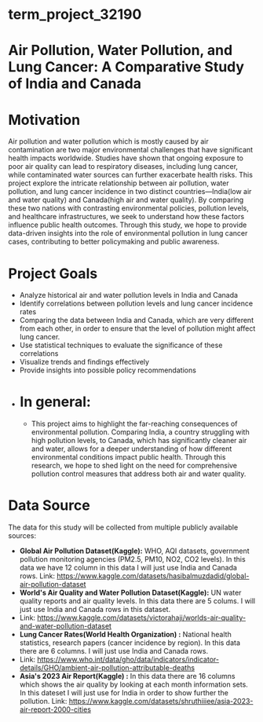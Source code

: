 # term_project_32190
# Air Pollution, Water Pollution, and Lung Cancer: A Comparative Study of India and Canada

# Motivation #
Air pollution and water pollution which is mostly caused by air contamination are two major environmental challenges that have significant health impacts worldwide. Studies have shown that ongoing exposure to poor air quality can lead to respiratory diseases, including lung cancer, while contaminated water sources can further exacerbate health risks. This project explore the intricate relationship between air pollution, water pollution, and lung cancer incidence in two distinct countries—India(low air and water quality) and Canada(high air and water quality). By comparing these two nations with contrasting environmental policies, pollution levels, and healthcare infrastructures, we seek to understand how these factors influence public health outcomes. Through this study, we hope to provide data-driven insights into the role of environmental pollution in lung cancer cases, contributing to better policymaking and public awareness.

# Project Goals #
- Analyze historical air and water pollution levels in India and Canada
- Identify correlations between pollution levels and lung cancer incidence rates
- Comparing the data between India and Canada, which are very different from each other, in order to ensure that the level of pollution might affect lung cancer.
- Use statistical techniques to evaluate the significance of these correlations
- Visualize trends and findings effectively
- Provide insights into possible policy recommendations
-  # In general:
      - This project aims to highlight the far-reaching consequences of environmental pollution. Comparing India, a country struggling with high pollution levels, to Canada, which has significantly cleaner          air and water, allows for a deeper understanding of how different environmental conditions impact public health. Through this research, we hope to shed light on the need for comprehensive pollution          control measures that address both air and water quality.

# Data Source #
The data for this study will be collected from multiple publicly available sources:
- **Global Air Pollution Dataset(Kaggle):**  WHO, AQI datasets, government pollution monitoring agencies (PM2.5, PM10, NO2, CO2 levels). In this data we have 12 column in this data I will just use India and Canada rows. Link: https://www.kaggle.com/datasets/hasibalmuzdadid/global-air-pollution-dataset
- **World's Air Quality and Water Pollution Dataset(Kaggle):** UN water quality reports and air quality levels. In this data there are 5 colums. I will just use India and Canada rows in this dataset.
- Link: https://www.kaggle.com/datasets/victorahaji/worlds-air-quality-and-water-pollution-dataset
- **Lung Cancer Rates(World Health Organization) :** National health statistics, research papers (cancer incidence by region). In this data there are 6 columns. I will just use India and Canada rows.
- Link: https://www.who.int/data/gho/data/indicators/indicator-details/GHO/ambient-air-pollution-attributable-deaths
- **Asia's 2023 Air Report(Kaggle) :** In this data there are 16 columns which shows the air quality by looking at each month information sets. In this dateset I will just use for India in order to show further the pollution. Link: https://www.kaggle.com/datasets/shruthiiiee/asia-2023-air-report-2000-cities



